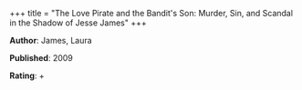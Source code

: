 +++
title = "The Love Pirate and the Bandit's Son: Murder, Sin, and Scandal in the Shadow of Jesse James"
+++



**Author**: James, Laura

**Published**: 2009

**Rating**: +